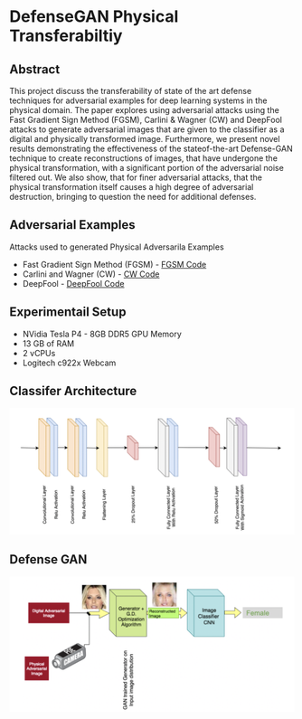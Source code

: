 # DefenseGAN Physical Transferabiltiy

## Abstract

This project discuss the transferability of state
of the art defense techniques for adversarial examples for deep
learning systems in the physical domain. The paper explores
using adversarial attacks using the Fast Gradient Sign Method
(FGSM), Carlini & Wagner (CW) and DeepFool attacks to
generate adversarial images that are given to the classifier as
a digital and physically transformed image. Furthermore, we
present novel results demonstrating the effectiveness of the stateof-the-art Defense-GAN technique to create reconstructions of
images, that have undergone the physical transformation, with a
significant portion of the adversarial noise filtered out. We also
show, that for finer adversarial attacks, that the physical transformation itself causes a high degree of adversarial destruction,
bringing to question the need for additional defenses.

## Adversarial Examples

Attacks used to generated Physical Adversarila Examples

- Fast Gradient Sign Method (FGSM) - [FGSM Code](https://github.com/karthikraja95/Tranferability_of_DEFENSE-GAN_to_Physical_Adversarial_Examples/blob/master/FGSM_automated.ipynb)
- Carlini and Wagner (CW) - [CW Code](https://github.com/karthikraja95/Tranferability_of_DEFENSE-GAN_to_Physical_Adversarial_Examples/blob/master/CW_automated.ipynb)
- DeepFool - [DeepFool Code](https://github.com/karthikraja95/Tranferability_of_DEFENSE-GAN_to_Physical_Adversarial_Examples/blob/master/DeepFool.ipynb)

## Experimentail Setup

- NVidia Tesla P4 -  8GB DDR5 GPU Memory 
- 13 GB of RAM 
-  2 vCPUs
- Logitech c922x Webcam

## Classifer Architecture

![Classifer A Architecture](classifier_a.png)

## Defense GAN

![Defnese GAN Setup](defense_gan_setup.png)





